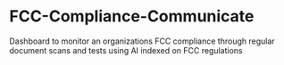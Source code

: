# FCC-Compliance-Communicate
Dashboard to monitor an organizations FCC compliance through regular document scans and tests using AI indexed on FCC regulations
